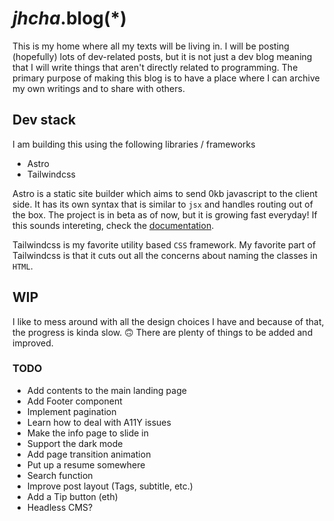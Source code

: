 # _jhcha_.blog(\*)

This is my home where all my texts will be living in. I will be posting (hopefully) lots of dev-related posts, but it is not just a dev blog meaning that I will write things that aren't directly related to programming. The primary purpose of making this blog is to have a place where I can archive my own writings and to share with others.

## Dev stack

I am building this using the following libraries / frameworks

- Astro
- Tailwindcss

Astro is a static site builder which aims to send 0kb javascript to the client side. It has its own syntax that is similar to `jsx` and handles routing out of the box. The project is in beta as of now, but it is growing fast everyday! If this sounds intereting, check the [documentation](https://github.com/snowpackjs/astro).

Tailwindcss is my favorite utility based `CSS` framework. My favorite part of Tailwindcss is that it cuts out all the concerns about naming the classes in `HTML`.

## WIP

I like to mess around with all the design choices I have and because of that, the progress is kinda slow. 🙃 There are plenty of things to be added and improved.

### TODO

- Add contents to the main landing page
- Add Footer component
- Implement pagination
- Learn how to deal with A11Y issues
- Make the info page to slide in
- Support the dark mode
- Add page transition animation
- Put up a resume somewhere
- Search function
- Improve post layout (Tags, subtitle, etc.)
- Add a Tip button (eth)
- Headless CMS?

